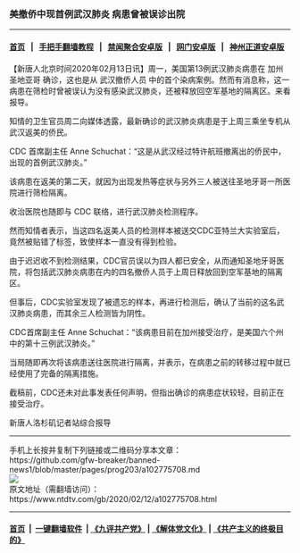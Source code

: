 ### 美撤侨中现首例武汉肺炎 病患曾被误诊出院
------------------------

#### [首页](https://github.com/gfw-breaker/banned-news1/blob/master/README.md) &nbsp;&nbsp;|&nbsp;&nbsp; [手把手翻墙教程](https://github.com/gfw-breaker/guides/wiki) &nbsp;&nbsp;|&nbsp;&nbsp; [禁闻聚合安卓版](https://github.com/gfw-breaker/bn-android) &nbsp;&nbsp;|&nbsp;&nbsp; [网门安卓版](https://github.com/oGate2/oGate) &nbsp;&nbsp;|&nbsp;&nbsp; [神州正道安卓版](https://github.com/SzzdOgate/update) 



<div><div class="post_content" itemprop="articleBody">
 <p>
  【新唐人北京时间2020年02月13日讯】周一，美国第13例武汉肺炎病患在
  <ok href="https://www.ntdtv.com/gb/加州圣地亚哥.htm">
   加州圣地亚哥
  </ok>
  确诊，这也是从
  <ok href="https://www.ntdtv.com/gb/武汉撤侨人员.htm">
   武汉撤侨人员
  </ok>
  中的首个染病案例。然而有消息称，这一病患在筛检时曾被误认为没有感染武汉肺炎，还被释放回空军基地的隔离区。来看报导。
 </p>
 <p>
  知情的卫生官员周二向媒体透露，最新确诊的武汉肺炎病患是于上周三乘坐专机从武汉返美的侨民。
 </p>
 <p>
  <ok href="https://www.ntdtv.com/gb/cdc.htm">
   CDC
  </ok>
  首席副主任 Anne Schuchat：“这是从武汉经过特许航班撤离出的侨民中，出现的首例武汉肺炎。”
 </p>
 <p>
  该病患在返美的第二天，就因为出现发热等症状与另外三人被送往圣地牙哥一所医院进行筛检隔离。
 </p>
 <p>
  收治医院也随即与
  <ok href="https://www.ntdtv.com/gb/cdc.htm">
   CDC
  </ok>
  联络，进行武汉肺炎检测程序。
 </p>
 <p>
  然而知情者表示，当这四名返美人员的检测样本被送交CDC亚特兰大实验室后，竟然被贴错了标签，致使样本一直没有得到检验。
 </p>
 <p>
  由于迟迟收不到检测结果，CDC官员误以为四人都已安全，从而通知圣地牙哥医院，将包括武汉肺炎病患在内的四名撤侨人员于上周日释放回到空军基地的隔离区。
 </p>
 <p>
  但事后，CDC实验室发现了被遗忘的样本，再进行检测后，确认了当前的这名武汉肺炎病患，而其余三人检测皆为阴性。
 </p>
 <p>
  CDC首席副主任 Anne Schuchat：“该病患目前在加州接受治疗，是美国六个州中的第十三例武汉肺炎。”
 </p>
 <p>
  当局随即再次将该病患送往医院进行隔离，并表示，在病患之前的转移过程中就已经使用了完备的隔离措施。
 </p>
 <p>
  截稿前，CDC还未对此事发表任何声明，但指出确诊的病患症状较轻，目前正在接受治疗。
 </p>
 <p>
  新唐人洛杉矶记者站综合报导
 </p>
 <div class="single_ad">
 </div>
</div>
</div>
<hr/>
手机上长按并复制下列链接或二维码分享本文章：<br/>
https://github.com/gfw-breaker/banned-news1/blob/master/pages/prog203/a102775708.md <br/>
<a href='https://github.com/gfw-breaker/banned-news1/blob/master/pages/prog203/a102775708.md'><img src='https://github.com/gfw-breaker/banned-news1/blob/master/pages/prog203/a102775708.md.png'/></a> <br/>
原文地址（需翻墙访问）：https://www.ntdtv.com/gb/2020/02/12/a102775708.html


------------------------
#### [首页](https://github.com/gfw-breaker/banned-news1/blob/master/README.md) &nbsp;|&nbsp; [一键翻墙软件](https://github.com/gfw-breaker/nogfw/blob/master/README.md) &nbsp;| [《九评共产党》](https://github.com/gfw-breaker/9ping.md/blob/master/README.md#九评之一评共产党是什么) | [《解体党文化》](https://github.com/gfw-breaker/jtdwh.md/blob/master/README.md) | [《共产主义的终极目的》](https://github.com/gfw-breaker/gczydzjmd.md/blob/master/README.md)


<img src='http://gfw-breaker.win/banned-news/pages/prog203/a102775708.md' width='0px' height='0px'/>
